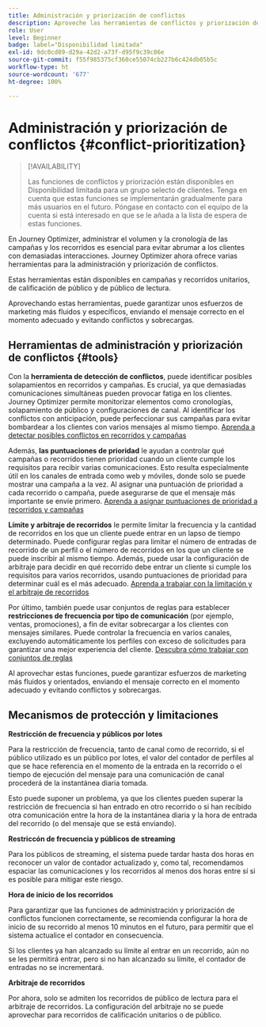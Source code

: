 ```yaml
---
title: Administración y priorización de conflictos
description: Aproveche las herramientas de conflictos y priorización de Journey Optimizer.
role: User
level: Beginner
badge: label="Disponibilidad limitada"
exl-id: 9dc0cd89-d29a-42d2-a73f-d95f9c39c86e
source-git-commit: f55f985375cf360ce55074cb227b6c424db05b5c
workflow-type: ht
source-wordcount: '677'
ht-degree: 100%

---
```


# Administración y priorización de conflictos {#conflict-prioritization}

>[!AVAILABILITY]
>
>Las funciones de conflictos y priorización están disponibles en Disponibilidad limitada para un grupo selecto de clientes. Tenga en cuenta que estas funciones se implementarán gradualmente para más usuarios en el futuro. Póngase en contacto con el equipo de la cuenta si está interesado en que se le añada a la lista de espera de estas funciones.

En Journey Optimizer, administrar el volumen y la cronología de las campañas y los recorridos es esencial para evitar abrumar a los clientes con demasiadas interacciones. Journey Optimizer ahora ofrece varias herramientas para la administración y priorización de conflictos.

Estas herramientas están disponibles en campañas y recorridos unitarios, de calificación de público y de público de lectura.

Aprovechando estas herramientas, puede garantizar unos esfuerzos de marketing más fluidos y específicos, enviando el mensaje correcto en el momento adecuado y evitando conflictos y sobrecargas.

## Herramientas de administración y priorización de conflictos {#tools}

Con la **herramienta de detección de conflictos**, puede identificar posibles solapamientos en recorridos y campañas. Es crucial, ya que demasiadas comunicaciones simultáneas pueden provocar fatiga en los clientes. Journey Optimizer permite monitorizar elementos como cronologías, solapamiento de público y configuraciones de canal. Al identificar los conflictos con anticipación, puede perfeccionar sus campañas para evitar bombardear a los clientes con varios mensajes al mismo tiempo. [Aprenda a detectar posibles conflictos en recorridos y campañas](conflicts.md)

Además, **las puntuaciones de prioridad** le ayudan a controlar qué campañas o recorridos tienen prioridad cuando un cliente cumple los requisitos para recibir varias comunicaciones. Esto resulta especialmente útil en los canales de entrada como web y móviles, donde solo se puede mostrar una campaña a la vez. Al asignar una puntuación de prioridad a cada recorrido o campaña, puede asegurarse de que el mensaje más importante se envíe primero. [Aprenda a asignar puntuaciones de prioridad a recorridos y campañas](priority-scores.md)

**Límite y arbitraje de recorridos** le permite limitar la frecuencia y la cantidad de recorridos en los que un cliente puede entrar en un lapso de tiempo determinado. Puede configurar reglas para limitar el número de entradas de recorrido de un perfil o el número de recorridos en los que un cliente se puede inscribir al mismo tiempo. Además, puede usar la configuración de arbitraje para decidir en qué recorrido debe entrar un cliente si cumple los requisitos para varios recorridos, usando puntuaciones de prioridad para determinar cuál es el más adecuado. [Aprenda a trabajar con la limitación y el arbitraje de recorridos](journey-capping.md)

Por último, también puede usar conjuntos de reglas para establecer **restricciones de frecuencia por tipo de comunicación** (por ejemplo, ventas, promociones), a fin de evitar sobrecargar a los clientes con mensajes similares. Puede controlar la frecuencia en varios canales, excluyendo automáticamente los perfiles con exceso de solicitudes para garantizar una mejor experiencia del cliente. [Descubra cómo trabajar con conjuntos de reglas](../configuration/rule-sets.md)</li></ul>

Al aprovechar estas funciones, puede garantizar esfuerzos de marketing más fluidos y orientados, enviando el mensaje correcto en el momento adecuado y evitando conflictos y sobrecargas.

## Mecanismos de protección y limitaciones

**Restricción de frecuencia y públicos por lotes**

Para la restricción de frecuencia, tanto de canal como de recorrido, si el público utilizado es un público por lotes, el valor del contador de perfiles al que se hace referencia en el momento de la entrada en la recorrido o el tiempo de ejecución del mensaje para una comunicación de canal procederá de la instantánea diaria tomada.

Esto puede suponer un problema, ya que los clientes pueden superar la restricción de frecuencia si han entrado en otro recorrido o si han recibido otra comunicación entre la hora de la instantánea diaria y la hora de entrada del recorrido (o del mensaje que se está enviando).

**Restriccón de frecuencia y públicos de streaming**

Para los públicos de streaming, el sistema puede tardar hasta dos horas en reconocer un valor de contador actualizado y, como tal, recomendamos espaciar las comunicaciones y los recorridos al menos dos horas entre sí si es posible para mitigar este riesgo.

**Hora de inicio de los recorridos**

Para garantizar que las funciones de administración y priorización de conflictos funcionen correctamente, se recomienda configurar la hora de inicio de su recorrido al menos 10 minutos en el futuro, para permitir que el sistema actualice el contador en consecuencia.

Si los clientes ya han alcanzado su límite al entrar en un recorrido, aún no se les permitirá entrar, pero si no han alcanzado su límite, el contador de entradas no se incrementará.

**Arbitraje de recorridos**

Por ahora, solo se admiten los recorridos de público de lectura para el arbitraje de recorridos. La configuración del arbitraje no se puede aprovechar para recorridos de calificación unitarios o de público.
